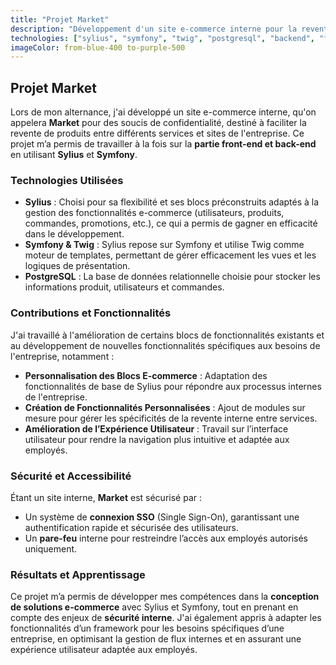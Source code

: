 ```yaml
---
title: "Projet Market"
description: "Développement d'un site e-commerce interne pour la revente de produits entre services d'une entreprise."
technologies: ["sylius", "symfony", "twig", "postgresql", "backend", "frontend"]
imageColor: from-blue-400 to-purple-500
---
```


## Projet Market

Lors de mon alternance, j'ai développé un site e-commerce interne, qu'on appelera **Market** pour des soucis de confidentialité, destiné à faciliter la revente de produits entre différents services et sites de l'entreprise. Ce projet m’a permis de travailler à la fois sur la **partie front-end et back-end** en utilisant **Sylius** et **Symfony**.

### Technologies Utilisées

- **Sylius** : Choisi pour sa flexibilité et ses blocs préconstruits adaptés à la gestion des fonctionnalités e-commerce (utilisateurs, produits, commandes, promotions, etc.), ce qui a permis de gagner en efficacité dans le développement.
- **Symfony & Twig** : Sylius repose sur Symfony et utilise Twig comme moteur de templates, permettant de gérer efficacement les vues et les logiques de présentation.
- **PostgreSQL** : La base de données relationnelle choisie pour stocker les informations produit, utilisateurs et commandes.

### Contributions et Fonctionnalités

J'ai travaillé à l'amélioration de certains blocs de fonctionnalités existants et au développement de nouvelles fonctionnalités spécifiques aux besoins de l'entreprise, notamment :

- **Personnalisation des Blocs E-commerce** : Adaptation des fonctionnalités de base de Sylius pour répondre aux processus internes de l'entreprise.
- **Création de Fonctionnalités Personnalisées** : Ajout de modules sur mesure pour gérer les spécificités de la revente interne entre services.
- **Amélioration de l’Expérience Utilisateur** : Travail sur l’interface utilisateur pour rendre la navigation plus intuitive et adaptée aux employés.

### Sécurité et Accessibilité

Étant un site interne, **Market** est sécurisé par :
- Un système de **connexion SSO** (Single Sign-On), garantissant une authentification rapide et sécurisée des utilisateurs.
- Un **pare-feu** interne pour restreindre l’accès aux employés autorisés uniquement.

### Résultats et Apprentissage

Ce projet m’a permis de développer mes compétences dans la **conception de solutions e-commerce** avec Sylius et Symfony, tout en prenant en compte des enjeux de **sécurité interne**. J'ai également appris à adapter les fonctionnalités d’un framework pour les besoins spécifiques d’une entreprise, en optimisant la gestion de flux internes et en assurant une expérience utilisateur adaptée aux employés.